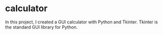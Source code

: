 # calculator
In this project, I created a GUI calculator with Python and Tkinter. Tkinter is the standard GUI library for Python. 

